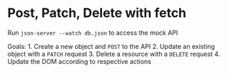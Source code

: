# Post, Patch, Delete with fetch

Run `json-server --watch db.json` to access the mock API

Goals: 
    1. Create a new object and `POST` to the API
    2. Update an existing object with a `PATCH` request 
    3. Delete a resource with a `DELETE` request
    4. Update the DOM according to respective actions
